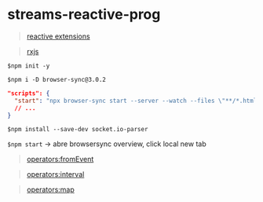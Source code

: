 # streams-reactive-prog

> [reactive extensions](https://reactivex.io/)

> [rxjs](https://rxjs.dev/)

`$npm init -y`

`$npm i -D browser-sync@3.0.2`

```json (package)
"scripts": {
  "start": "npx browser-sync start --server --watch --files \"**/*.html\" \"**/*.css\" \"**/*.js\"",
  // ...
}
```

`$npm install --save-dev socket.io-parser`

`$npm start` -> abre browsersync overview, click local new tab

> [operators:fromEvent](https://www.learnrxjs.io/learn-rxjs/operators/creation/fromevent)

> [operators:interval](https://www.learnrxjs.io/learn-rxjs/operators/creation/interval)

> [operators:map](https://www.learnrxjs.io/learn-rxjs/operators/transformation/map)

